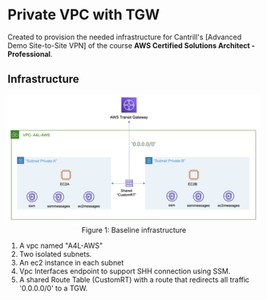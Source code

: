 # Private VPC with TGW

Created to provision the needed infrastructure for Cantrill's [Advanced Demo Site-to-Site VPN] of the course **AWS Certified Solutions Architect - Professional**.

## Infrastructure

<p align="center"><img src="images/infra.png" alt="Baseline infrastructure"/>Figure 1: Baseline infrastructure</p>

1. A vpc named "A4L-AWS"
2. Two isolated subnets.
3. An ec2 instance in each subnet
4. Vpc Interfaces endpoint to support SHH connection using SSM.
5. A shared Route Table (CustomRT) with a route that redirects all traffic '0.0.0.0/0' to a TGW.